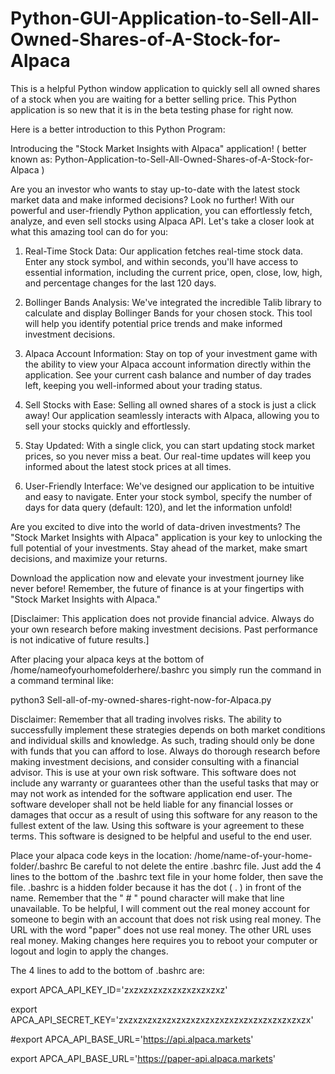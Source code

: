 # Python-GUI-Application-to-Sell-All-Owned-Shares-of-A-Stock-for-Alpaca
This is a helpful Python window application to quickly sell all owned shares of a stock when you are waiting for a better selling price. 
This Python application is so new that it is in the beta testing phase for right now. 

Here is a better introduction to this Python Program:

Introducing the "Stock Market Insights with Alpaca" application! ( better known as: Python-Application-to-Sell-All-Owned-Shares-of-A-Stock-for-Alpaca )

Are you an investor who wants to stay up-to-date with the latest stock market data and make informed decisions? Look no further! With our powerful and user-friendly Python application, you can effortlessly fetch, analyze, and even sell stocks using Alpaca API. Let's take a closer look at what this amazing tool can do for you:

1. Real-Time Stock Data: Our application fetches real-time stock data. Enter any stock symbol, and within seconds, you'll have access to essential information, including the current price, open, close, low, high, and percentage changes for the last 120 days.

2. Bollinger Bands Analysis: We've integrated the incredible Talib library to calculate and display Bollinger Bands for your chosen stock. This tool will help you identify potential price trends and make informed investment decisions.

3. Alpaca Account Information: Stay on top of your investment game with the ability to view your Alpaca account information directly within the application. See your current cash balance and number of day trades left, keeping you well-informed about your trading status.

4. Sell Stocks with Ease: Selling all owned shares of a stock is just a click away! Our application seamlessly interacts with Alpaca, allowing you to sell your stocks quickly and effortlessly.

5. Stay Updated: With a single click, you can start updating stock market prices, so you never miss a beat. Our real-time updates will keep you informed about the latest stock prices at all times.

6. User-Friendly Interface: We've designed our application to be intuitive and easy to navigate. Enter your stock symbol, specify the number of days for data query (default: 120), and let the information unfold!

Are you excited to dive into the world of data-driven investments? The "Stock Market Insights with Alpaca" application is your key to unlocking the full potential of your investments. Stay ahead of the market, make smart decisions, and maximize your returns.

Download the application now and elevate your investment journey like never before! Remember, the future of finance is at your fingertips with "Stock Market Insights with Alpaca."


[Disclaimer: This application does not provide financial advice. Always do your own research before making investment decisions. Past performance is not indicative of future results.]

After placing your alpaca keys at the bottom of /home/nameofyourhomefolderhere/.bashrc you simply run the command in a command terminal like:

python3 Sell-all-of-my-owned-shares-right-now-for-Alpaca.py

Disclaimer: Remember that all trading involves risks. The ability to successfully implement these strategies depends on both market conditions and individual skills and knowledge. As such, trading should only be done with funds that you can afford to lose. Always do thorough research before making investment decisions, and consider consulting with a financial advisor. This is use at your own risk software. This software does not include any warranty or guarantees other than the useful tasks that may or may not work as intended for the software application end user. The software developer shall not be held liable for any financial losses or damages that occur as a result of using this software for any reason to the fullest extent of the law. Using this software is your agreement to these terms. This software is designed to be helpful and useful to the end user.

Place your alpaca code keys in the location: /home/name-of-your-home-folder/.bashrc Be careful to not delete the entire .bashrc file. Just add the 4 lines to the bottom of the .bashrc text file in your home folder, then save the file. .bashrc is a hidden folder because it has the dot ( . ) in front of the name. Remember that the " # " pound character will make that line unavailable. To be helpful, I will comment out the real money account for someone to begin with an account that does not risk using real money. The URL with the word "paper" does not use real money. The other URL uses real money. Making changes here requires you to reboot your computer or logout and login to apply the changes.

The 4 lines to add to the bottom of .bashrc are:

export APCA_API_KEY_ID='zxzxzxzxzxzxzxzxzxzxz'

export APCA_API_SECRET_KEY='zxzxzxzxzxzxzxzxzxzxzxzxzxzxzxzxzxzxzxzx'

#export APCA_API_BASE_URL='https://api.alpaca.markets'

export APCA_API_BASE_URL='https://paper-api.alpaca.markets'
